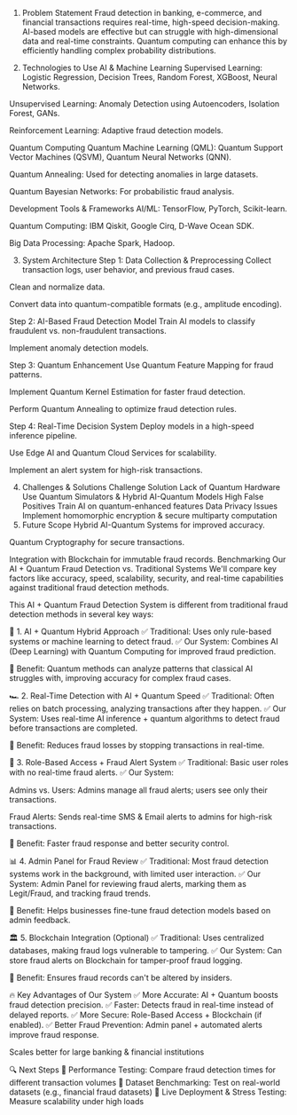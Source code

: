 1. Problem Statement
Fraud detection in banking, e-commerce, and financial transactions requires real-time, high-speed decision-making. AI-based models are effective but can struggle with high-dimensional data and real-time constraints. Quantum computing can enhance this by efficiently handling complex probability distributions.

2. Technologies to Use
AI & Machine Learning
Supervised Learning: Logistic Regression, Decision Trees, Random Forest, XGBoost, Neural Networks.

Unsupervised Learning: Anomaly Detection using Autoencoders, Isolation Forest, GANs.

Reinforcement Learning: Adaptive fraud detection models.

Quantum Computing
Quantum Machine Learning (QML): Quantum Support Vector Machines (QSVM), Quantum Neural Networks (QNN).

Quantum Annealing: Used for detecting anomalies in large datasets.

Quantum Bayesian Networks: For probabilistic fraud analysis.

Development Tools & Frameworks
AI/ML: TensorFlow, PyTorch, Scikit-learn.

Quantum Computing: IBM Qiskit, Google Cirq, D-Wave Ocean SDK.

Big Data Processing: Apache Spark, Hadoop.

3. System Architecture
Step 1: Data Collection & Preprocessing
Collect transaction logs, user behavior, and previous fraud cases.

Clean and normalize data.

Convert data into quantum-compatible formats (e.g., amplitude encoding).

Step 2: AI-Based Fraud Detection Model
Train AI models to classify fraudulent vs. non-fraudulent transactions.

Implement anomaly detection models.

Step 3: Quantum Enhancement
Use Quantum Feature Mapping for fraud patterns.

Implement Quantum Kernel Estimation for faster fraud detection.

Perform Quantum Annealing to optimize fraud detection rules.

Step 4: Real-Time Decision System
Deploy models in a high-speed inference pipeline.

Use Edge AI and Quantum Cloud Services for scalability.

Implement an alert system for high-risk transactions.

4. Challenges & Solutions
Challenge	Solution
Lack of Quantum Hardware	Use Quantum Simulators & Hybrid AI-Quantum Models
High False Positives	Train AI on quantum-enhanced features
Data Privacy Issues	Implement homomorphic encryption & secure multiparty computation
5. Future Scope
Hybrid AI-Quantum Systems for improved accuracy.

Quantum Cryptography for secure transactions.

Integration with Blockchain for immutable fraud records.
Benchmarking Our AI + Quantum Fraud Detection vs. Traditional Systems
We'll compare key factors like accuracy, speed, scalability, security, and real-time capabilities against traditional fraud detection methods.

This AI + Quantum Fraud Detection System is different from traditional fraud detection methods in several key ways:

🚀 1. AI + Quantum Hybrid Approach
✅ Traditional: Uses only rule-based systems or machine learning to detect fraud.
✅ Our System: Combines AI (Deep Learning) with Quantum Computing for improved fraud prediction.

🔹 Benefit: Quantum methods can analyze patterns that classical AI struggles with, improving accuracy for complex fraud cases.

🏎 2. Real-Time Detection with AI + Quantum Speed
✅ Traditional: Often relies on batch processing, analyzing transactions after they happen.
✅ Our System: Uses real-time AI inference + quantum algorithms to detect fraud before transactions are completed.

🔹 Benefit: Reduces fraud losses by stopping transactions in real-time.

🔐 3. Role-Based Access + Fraud Alert System
✅ Traditional: Basic user roles with no real-time fraud alerts.
✅ Our System:

Admins vs. Users: Admins manage all fraud alerts; users see only their transactions.

Fraud Alerts: Sends real-time SMS & Email alerts to admins for high-risk transactions.

🔹 Benefit: Faster fraud response and better security control.

📊 4. Admin Panel for Fraud Review
✅ Traditional: Most fraud detection systems work in the background, with limited user interaction.
✅ Our System: Admin Panel for reviewing fraud alerts, marking them as Legit/Fraud, and tracking fraud trends.

🔹 Benefit: Helps businesses fine-tune fraud detection models based on admin feedback.

🏛 5. Blockchain Integration (Optional)
✅ Traditional: Uses centralized databases, making fraud logs vulnerable to tampering.
✅ Our System: Can store fraud alerts on Blockchain for tamper-proof fraud logging.

🔹 Benefit: Ensures fraud records can't be altered by insiders.

🔥 Key Advantages of Our System
✅ More Accurate: AI + Quantum boosts fraud detection precision.
✅ Faster: Detects fraud in real-time instead of delayed reports.
✅ More Secure: Role-Based Access + Blockchain (if enabled).
✅ Better Fraud Prevention: Admin panel + automated alerts improve fraud response.

Scales better for large banking & financial institutions

🔍 Next Steps
🔹 Performance Testing: Compare fraud detection times for different transaction volumes
🔹 Dataset Benchmarking: Test on real-world datasets (e.g., financial fraud datasets)
🔹 Live Deployment & Stress Testing: Measure scalability under high loads
